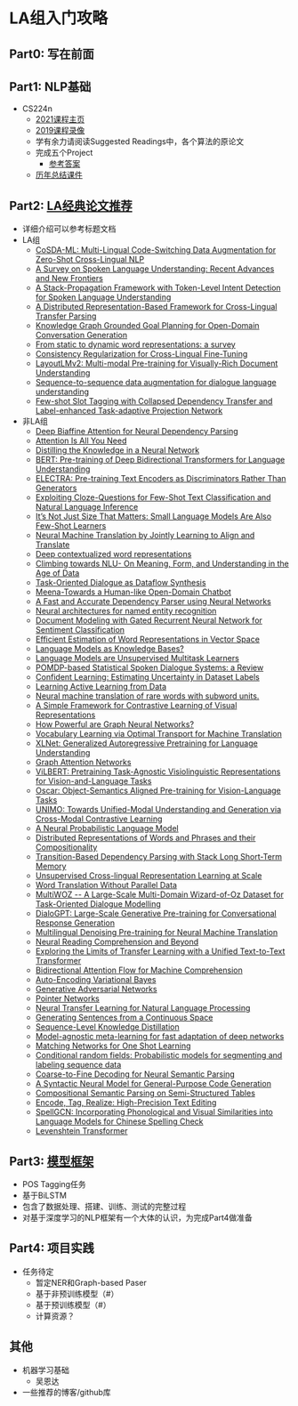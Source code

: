 # LA组入门攻略
## Part0: 写在前面

## Part1: NLP基础
* CS224n
  * [2021课程主页](http://web.stanford.edu/class/cs224n/)
  * [2019课程录像](https://www.bilibili.com/video/BV1Eb411H7Pq?from=search&seid=14373694631452542823)
  * 学有余力请阅读Suggested Readings中，各个算法的原论文
  * 完成五个Project
    * [参考答案](./Part1/参考答案)
  * [历年总结课件](./Part1/总结课件)

## Part2: [LA经典论文推荐](https://docs.qq.com/sheet/DVFl0eUlvaXpPdXZR)
* 详细介绍可以参考标题文档
* LA组
  * [CoSDA-ML: Multi-Lingual Code-Switching Data Augmentation for Zero-Shot Cross-Lingual NLP](https://www.ijcai.org/proceedings/2020/0533.pdf)
  * [A Survey on Spoken Language Understanding: Recent Advances and New Frontiers](https://arxiv.org/abs/2103.03095)
  * [A Stack-Propagation Framework with Token-Level Intent Detection for Spoken Language Understanding](https://aclanthology.org/D19-1214/)
  * [A Distributed Representation-Based Framework for Cross-Lingual Transfer Parsing](http://people.csail.mit.edu/jiang_guo/papers/jair2016-clnndep.pdf)
  * [Knowledge Graph Grounded Goal Planning for Open-Domain Conversation Generation](http://ir.hit.edu.cn/~jxu/jun_files/papers/AAAI2020-Jun%20Xu-KnowHRL.pdf)
  * [From static to dynamic word representations: a survey](http://ir.hit.edu.cn/~car/papers/icmlc2020-wang.pdf)
  * [Consistency Regularization for Cross-Lingual Fine-Tuning](https://arxiv.org/abs/2106.08226)
  * [LayoutLMv2: Multi-modal Pre-training for Visually-Rich Document Understanding](https://arxiv.org/abs/2012.14740)
  * [Sequence-to-sequence data augmentation for dialogue language understanding](https://arxiv.org/abs/1807.01554)
  * [Few-shot Slot Tagging with Collapsed Dependency Transfer and Label-enhanced Task-adaptive Projection Network](https://atmahou.github.io/attachments/atma's_acl2020_FewShot.pdf )
* 非LA组
  * [Deep Biaffine Attention for Neural Dependency Parsing](https://arxiv.org/abs/1611.01734)
  * [Attention Is All You Need](https://arxiv.org/abs/1706.03762)
  * [Distilling the Knowledge in a Neural Network](https://arxiv.org/abs/1503.02531)
  * [BERT: Pre-training of Deep Bidirectional Transformers for Language Understanding](https://aclanthology.org/N19-1423/)
  * [ELECTRA: Pre-training Text Encoders as Discriminators Rather Than Generators](https://openreview.net/forum?id=r1xMH1BtvB)
  * [Exploiting Cloze-Questions for Few-Shot Text Classification and Natural Language Inference](https://aclanthology.org/2021.eacl-main.20/)
  * [It’s Not Just Size That Matters: Small Language Models Are Also Few-Shot Learners](https://aclanthology.org/2021.naacl-main.185.pdf)
  * [Neural Machine Translation by Jointly Learning to Align and Translate](https://arxiv.org/abs/1409.0473)
  * [Deep contextualized word representations](https://arxiv.org/abs/1409.0473)
  * [Climbing towards NLU- On Meaning, Form, and Understanding in the Age of Data](https://aclanthology.org/2020.acl-main.463/)
  * [Task-Oriented Dialogue as Dataflow Synthesis](https://arxiv.org/pdf/2009.11423.pdf)
  * [Meena-Towards a Human-like Open-Domain Chatbot](https://arxiv.org/pdf/2001.09977.pdf)
  * [A Fast and Accurate Dependency Parser using Neural Networks](https://aclanthology.org/D14-1082/)
  * [Neural architectures for named entity recognition](https://aclanthology.org/N16-1030.pdf)
  * [Document Modeling with Gated Recurrent Neural Network for Sentiment Classification](https://aclanthology.org/D15-1167.pdf)
  * [Efficient Estimation of Word Representations in Vector Space](https://arxiv.org/pdf/1301.3781.pdf)
  * [Language Models as Knowledge Bases?](https://arxiv.org/pdf/1909.01066.pdf)
  * [Language Models are Unsupervised Multitask Learners](https://d4mucfpksywv.cloudfront.net/better-language-models/language_models_are_unsupervised_multitask_learners.pdf)
  * [POMDP-based Statistical Spoken Dialogue Systems: a Review](https://www.microsoft.com/en-us/research/publication/pomdp-based-statistical-spoken-dialogue-systems-a-review/)
  * [Confident Learning: Estimating Uncertainty in Dataset Labels](http://www.researchgate.net/publication/337005918_Confident_Learning_Estimating_Uncertainty_in_Dataset_Labels)
  * [Learning Active Learning from Data](https://papers.nips.cc/paper/2017/file/8ca8da41fe1ebc8d3ca31dc14f5fc56c-Paper.pdf)
  * [Neural machine translation of rare words with subword units.](https://www.aclweb.org/anthology/P16-1162.pdf)
  * [A Simple Framework for Contrastive Learning of Visual Representations](https://static.aminer.cn/storage/pdf/arxiv/20/2002/2002.05709.pdf)
  * [How Powerful are Graph Neural Networks?](https://openreview.net/forum?id=ryGs6iA5Km&noteId=rkl2Q1Qi6X&noteId=rkl2Q1Qi6X)
  * [Vocabulary Learning via Optimal Transport for Machine Translation](https://arxiv.org/abs/2012.15671)
  * [XLNet: Generalized Autoregressive Pretraining for Language Understanding](https://arxiv.org/abs/1906.08237)
  * [Graph Attention Networks](https://arxiv.org/abs/1710.10903)
  * [ViLBERT: Pretraining Task-Agnostic Visiolinguistic Representations for Vision-and-Language Tasks](https://arxiv.org/abs/1908.02265)
  * [Oscar: Object-Semantics Aligned Pre-training for Vision-Language Tasks](https://arxiv.org/abs/2004.06165)
  * [UNIMO: Towards Unified-Modal Understanding and Generation via Cross-Modal Contrastive Learning](https://arxiv.org/abs/2012.15409)
  * [A Neural Probabilistic Language Model](https://www.jmlr.org/papers/volume3/bengio03a/bengio03a.pdf)
  * [Distributed Representations of Words and Phrases and their Compositionality](https://www.jmlr.org/papers/volume3/bengio03a/bengio03a.pdf)
  * [Transition-Based Dependency Parsing with Stack Long Short-Term Memory](https://aclanthology.org/P15-1033/)
  * [Unsupervised Cross-lingual Representation Learning at Scale](https://aclanthology.org/2020.acl-main.747/)
  * [Word Translation Without Parallel Data](https://arxiv.org/abs/1710.04087)
  * [MultiWOZ -- A Large-Scale Multi-Domain Wizard-of-Oz Dataset for Task-Oriented Dialogue Modelling](https://arxiv.org/abs/1810.00278)
  * [DialoGPT: Large-Scale Generative Pre-training for Conversational Response Generation](https://arxiv.org/abs/1911.00536)
  * [Multilingual Denoising Pre-training for Neural Machine Translation](https://arxiv.org/abs/2001.08210)
  * [Neural Reading Comprehension and Beyond](https://www.cs.princeton.edu/~danqic/papers/thesis.pdf)
  * [Exploring the Limits of Transfer Learning with a Unified Text-to-Text Transformer](https://arxiv.org/abs/1910.10683)
  * [Bidirectional Attention Flow for Machine Comprehension](https://arxiv.org/abs/1611.01603)
  * [Auto-Encoding Variational Bayes](https://arxiv.org/abs/1312.6114)
  * [Generative Adversarial Networks](https://arxiv.org/abs/1406.2661)
  * [Pointer Networks](https://arxiv.org/abs/1506.03134)
  * [Neural Transfer Learning for Natural Language Processing](https://aran.library.nuigalway.ie/bitstream/handle/10379/15463/neural_transfer_learning_for_nlp.pdf?sequence=1&isAllowed=y)
  * [Generating Sentences from a Continuous Space](https://arxiv.org/pdf/1511.06349.pdf)
  * [Sequence-Level Knowledge Distillation](https://arxiv.org/pdf/1606.07947.pdf?__hstc=36392319.43051b9659a07455a3db8391a8f20ea4.1480118400085.1480118400086.1480118400087.1&__hssc=36392319.1.1480118400088&__hsfp=528229161)
  * [Model-agnostic meta-learning for fast adaptation of deep networks](http://proceedings.mlr.press/v70/finn17a/finn17a.pdf)
  * [Matching Networks for One Shot Learning](https://arxiv.org/abs/1606.04080)
  * [Conditional random fields: Probabilistic models for segmenting and labeling sequence data](https://repository.upenn.edu/cgi/viewcontent.cgi?article=1162&context=cis_papers)
  * [Coarse-to-Fine Decoding for Neural Semantic Parsing](https://aclanthology.org/P18-1068.pdf)
  * [A Syntactic Neural Model for General-Purpose Code Generation](https://aclanthology.org/P17-1041.pdf)
  * [Compositional Semantic Parsing on Semi-Structured Tables](https://aclanthology.org/P15-1142.pdf)
  * [Encode, Tag, Realize: High-Precision Text Editing](https://arxiv.org/pdf/1909.01187.pdf)
  * [SpellGCN: Incorporating Phonological and Visual Similarities into Language Models for Chinese Spelling Check](https://arxiv.org/pdf/2004.14166.pdf)
  * [Levenshtein Transformer](https://arxiv.org/abs/1905.11006)

## Part3: [模型框架](./Part3/BiLSTM-Seqlabeling)
* POS Tagging任务
* 基于BiLSTM
* 包含了数据处理、搭建、训练、测试的完整过程
* 对基于深度学习的NLP框架有一个大体的认识，为完成Part4做准备

## Part4: 项目实践
* 任务待定
  * 暂定NER和Graph-based Paser
  * 基于非预训练模型（#）
  * 基于预训练模型（#）
  * 计算资源？

## 其他
* 机器学习基础
  * 吴恩达
* 一些推荐的博客/github库
